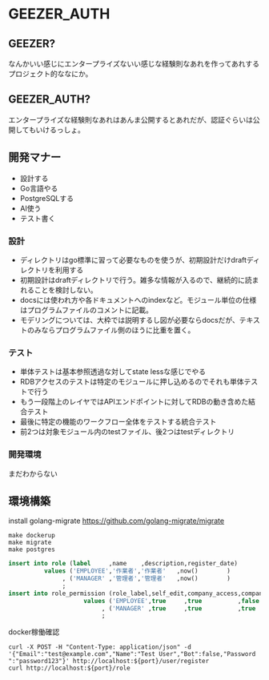 
# GEEZER_AUTH

## GEEZER?
なんかいい感じにエンタープライズないい感じな経験則なあれを作ってあれするプロジェクト的ななにか。  

## GEEZER_AUTH?
エンタープライズな経験則なあれはあんま公開するとあれだが、認証ぐらいは公開してもいけるっしょ。  

## 開発マナー
- 設計する  
- Go言語やる  
- PostgreSQLする  
- AI使う  
- テスト書く  

### 設計
- ディレクトリはgo標準に習って必要なものを使うが、初期設計だけdraftディレクトリを利用する  
- 初期設計はdraftディレクトリで行う。雑多な情報が入るので、継続的に読まれることを検討しない。  
- docsには使われ方や各ドキュメントへのindexなど。モジュール単位の仕様はプログラムファイルのコメントに記載。  
- モデリングについては、大枠では説明するし図が必要ならdocsだが、テキストのみならプログラムファイル側のほうに比重を置く。  

### テスト
- 単体テストは基本参照透過な対してstate lessな感じでやる  
- RDBアクセスのテストは特定のモジュールに押し込めるのでそれも単体テストで行う  
- もう一段階上のレイヤではAPIエンドポイントに対してRDBの動き含めた結合テスト  
- 最後に特定の機能のワークフロー全体をテストする統合テスト  
- 前2つは対象モジュール内のtestファイル、後2つはtestディレクトリ  

### 開発環境
まだわからない  


## 環境構築

install golang-migrate
https://github.com/golang-migrate/migrate

```shell
make dockerup
make migrate
make postgres
```

```sql
insert into role (label     ,name    ,description,register_date)
          values ('EMPLOYEE','作業者','作業者'   ,now()        )
               , ('MANAGER' ,'管理者','管理者'   ,now()        )
               ;
insert into role_permission (role_label,self_edit,company_access,company_invite,company_edit,priority)
                     values ('EMPLOYEE',true     ,true          ,false         ,false       ,5       )
                          , ('MANAGER' ,true     ,true          ,true          ,true        ,9       )
                          ;
```

docker稼働確認
```shell
curl -X POST -H "Content-Type: application/json" -d '{"Email":"test@example.com","Name":"Test User","Bot":false,"Password ":"password123"}' http://localhost:${port}/user/register
curl http://localhost:${port}/role
```





